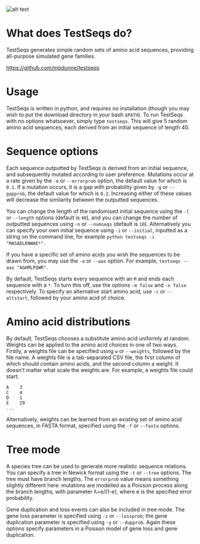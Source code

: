 ![alt text](http://empede.co.uk/imgrepos/testseqs_head.png? "TestSeqs - randomly generated sample sequences")

What does TestSeqs do?
======================

TestSeqs generates simple random sets of amino acid sequences, providing all-purpose simulated gene families.

https://github.com/mpdunne/testseqs

Usage
=====

TestSeqs is written in python, and requires no installation (though you may wish to put the download directory in your bash ```$PATH```). To run TestSeqs with no options whatsoever, simply type ```testseqs```. This will give 5 random amino acid sequences, each derived from an initial sequence of length 40.

Sequence options
================

Each sequence outputted by TestSeqs is derived from an initial sequence, and subsequently mutated according to user preference. Mutations occur at a rate given by the ```-e``` or ```--errorprob``` option, the default value for which is ```0.1```. If a mutation occurs, it is a gap with probability given by ```-g``` or ```--gapprob```, the default value for which is ```0.2```. Increasing either of these values will decrease the similarity between the outputted sequences.

You can change the length of the randomised initial sequence using the ```-l``` or ```--length``` options (default is ```40```), and you can change the number of outputted sequences using ```-n``` or ```--numseqs``` (default is ```10```). Alternatively you can specify your own initial sequence using ```-i``` or ```--initial```, inputted as a string on the command line, for example ```python testseqs -i "MASADLKNWAE*"```.

If you have a specific set of amino acids you wish the sequences to be drawn from, you may use the ```-a``` or ```--aas``` option. For example, ```testseqs --aas "AGHMLPQWR"```.

By default, TestSeqs starts every sequence with an ```M``` and ends each sequence with a ```*```. To turn this off, use the options ```-m false``` and ```-x false``` respectively. To specify an alternative start amino acid, use ```-c``` or ```--altstart```, followed by your amino acid of choice.

Amino acid distributions
========================
By default, TestSeqs chooses a substitute amino acid uniformly at random. Weights can be applied to the amino acid choices in one of two ways. Firstly, a weights file can be specified using ```w``` or ```--weights```, followed by the file name. A weights file is a tab-separated CSV file, the first column of which should contain amino acids, and the second column a weight. It doesn't matter what scale the weights are. For example, a weights file could start:

```
A    3
C    4
D    1
E    29
...
```

Alternatively, weights can be learned from an existing set of amino acid sequences, in FASTA format, specified using the ```-f``` or ```--fasta``` options.

Tree mode
=========
A species tree can be used to generate more realistic sequence relations. You can specify a tree in Newick format using the ```-t``` or ```--tree``` options. The tree must have branch lengths. The ```errorprob``` value means something slightly different here: mutations are modelled as a Poisson process along the branch lengths, with parameter λ=e/(1-e), where e is the specified error probability. 

Gene duplication and loss events can also be included in tree mode. The gene loss parameter is specified using ```-z``` or ```--lossprob```; the gene duplication parameter is specified using ```-y``` or ```--dupprob```. Again these options specify parameters in a Poisson model of gene loss and gene duplication.
